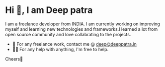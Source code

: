 # Hi 👋, I am Deep patra

I am a freelance developer from INDIA. I am currently working on improving myself and learning new technologies and frameworks.I learned a lot from open source community and love collabrating to the projects.

- 💼 For any freelance work, contact me @ [deep@deeppatra.in](mailto://deep@deeppatra.in)
- 💁‍♂️ For any help with anything, I'm free to help.

Cheers🍻
